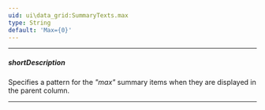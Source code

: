 ```yaml
---
uid: ui\data_grid:SummaryTexts.max
type: String
default: 'Max={0}'
---
```

---
##### shortDescription
Specifies a pattern for the *"max"* summary items when they are displayed in the parent column.

---
